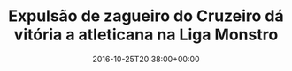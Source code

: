 ---
layout: post
title: "Expulsão de zagueiro do Cruzeiro dá vitória a atleticana na Liga Monstro"
date: 2016-10-25T20:38:00+00:00
external_link: "http://globoesporte.globo.com/cartola-fc/ep/monstros/listerine/monstro-listerine/noticia/2016/10/expulsao-de-zagueiro-do-cruzeiro-da-vitoria-atleticana-na-liga-monstro.html"
categories: news globo.com
---